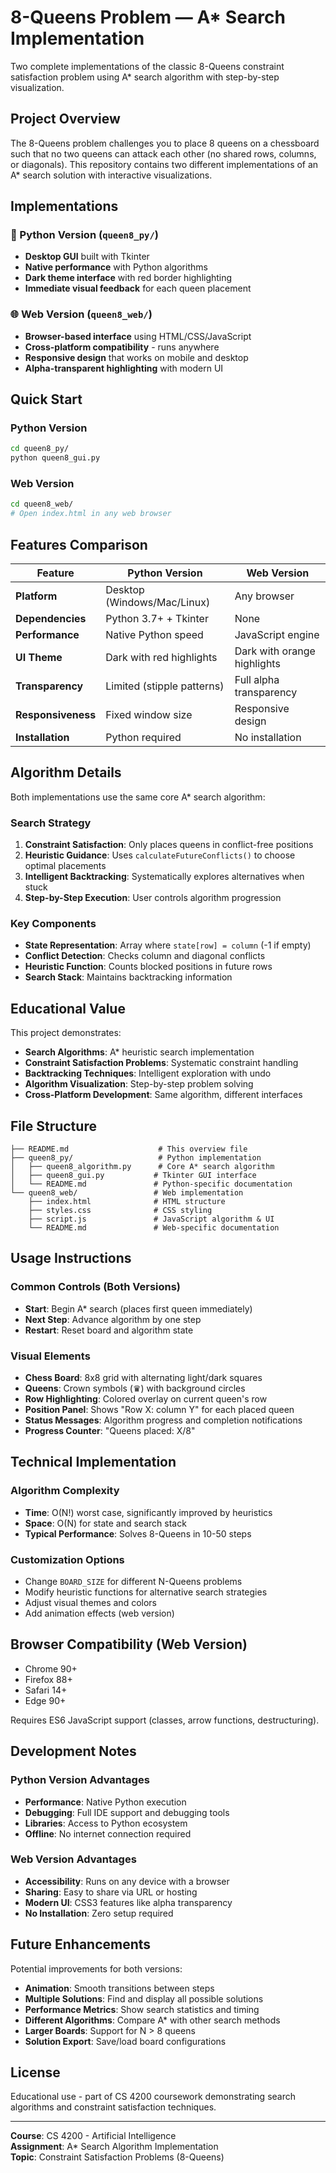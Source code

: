 # 8-Queens Problem — A* Search Implementation

Two complete implementations of the classic 8-Queens constraint satisfaction problem using A* search algorithm with step-by-step visualization.

## Project Overview

The 8-Queens problem challenges you to place 8 queens on a chessboard such that no two queens can attack each other (no shared rows, columns, or diagonals). This repository contains two different implementations of an A* search solution with interactive visualizations.

## Implementations

### 🐍 Python Version (`queen8_py/`)
- **Desktop GUI** built with Tkinter
- **Native performance** with Python algorithms
- **Dark theme interface** with red border highlighting
- **Immediate visual feedback** for each queen placement

### 🌐 Web Version (`queen8_web/`)
- **Browser-based interface** using HTML/CSS/JavaScript
- **Cross-platform compatibility** - runs anywhere
- **Responsive design** that works on mobile and desktop
- **Alpha-transparent highlighting** with modern UI

## Quick Start

### Python Version
```bash
cd queen8_py/
python queen8_gui.py
```

### Web Version
```bash
cd queen8_web/
# Open index.html in any web browser
```

## Features Comparison

| Feature | Python Version | Web Version |
|---------|---------------|-------------|
| **Platform** | Desktop (Windows/Mac/Linux) | Any browser |
| **Dependencies** | Python 3.7+ + Tkinter | None |
| **Performance** | Native Python speed | JavaScript engine |
| **UI Theme** | Dark with red highlights | Dark with orange highlights |
| **Transparency** | Limited (stipple patterns) | Full alpha transparency |
| **Responsiveness** | Fixed window size | Responsive design |
| **Installation** | Python required | No installation |

## Algorithm Details

Both implementations use the same core A* search algorithm:

### Search Strategy
1. **Constraint Satisfaction**: Only places queens in conflict-free positions
2. **Heuristic Guidance**: Uses `calculateFutureConflicts()` to choose optimal placements
3. **Intelligent Backtracking**: Systematically explores alternatives when stuck
4. **Step-by-Step Execution**: User controls algorithm progression

### Key Components
- **State Representation**: Array where `state[row] = column` (-1 if empty)
- **Conflict Detection**: Checks column and diagonal conflicts
- **Heuristic Function**: Counts blocked positions in future rows
- **Search Stack**: Maintains backtracking information

## Educational Value

This project demonstrates:
- **Search Algorithms**: A* heuristic search implementation
- **Constraint Satisfaction Problems**: Systematic constraint handling
- **Backtracking Techniques**: Intelligent exploration with undo
- **Algorithm Visualization**: Step-by-step problem solving
- **Cross-Platform Development**: Same algorithm, different interfaces

## File Structure

```
├── README.md                    # This overview file
├── queen8_py/                   # Python implementation
│   ├── queen8_algorithm.py      # Core A* search algorithm
│   ├── queen8_gui.py           # Tkinter GUI interface
│   └── README.md               # Python-specific documentation
└── queen8_web/                 # Web implementation
    ├── index.html              # HTML structure
    ├── styles.css              # CSS styling
    ├── script.js               # JavaScript algorithm & UI
    └── README.md               # Web-specific documentation
```

## Usage Instructions

### Common Controls (Both Versions)
- **Start**: Begin A* search (places first queen immediately)
- **Next Step**: Advance algorithm by one step
- **Restart**: Reset board and algorithm state

### Visual Elements
- **Chess Board**: 8x8 grid with alternating light/dark squares
- **Queens**: Crown symbols (♛) with background circles
- **Row Highlighting**: Colored overlay on current queen's row
- **Position Panel**: Shows "Row X: column Y" for each placed queen
- **Status Messages**: Algorithm progress and completion notifications
- **Progress Counter**: "Queens placed: X/8"

## Technical Implementation

### Algorithm Complexity
- **Time**: O(N!) worst case, significantly improved by heuristics
- **Space**: O(N) for state and search stack
- **Typical Performance**: Solves 8-Queens in 10-50 steps

### Customization Options
- Change `BOARD_SIZE` for different N-Queens problems
- Modify heuristic functions for alternative search strategies
- Adjust visual themes and colors
- Add animation effects (web version)

## Browser Compatibility (Web Version)

- Chrome 90+
- Firefox 88+
- Safari 14+
- Edge 90+

Requires ES6 JavaScript support (classes, arrow functions, destructuring).

## Development Notes

### Python Version Advantages
- **Performance**: Native Python execution
- **Debugging**: Full IDE support and debugging tools
- **Libraries**: Access to Python ecosystem
- **Offline**: No internet connection required

### Web Version Advantages
- **Accessibility**: Runs on any device with a browser
- **Sharing**: Easy to share via URL or hosting
- **Modern UI**: CSS3 features like alpha transparency
- **No Installation**: Zero setup required

## Future Enhancements

Potential improvements for both versions:
- **Animation**: Smooth transitions between steps
- **Multiple Solutions**: Find and display all possible solutions
- **Performance Metrics**: Show search statistics and timing
- **Different Algorithms**: Compare A* with other search methods
- **Larger Boards**: Support for N > 8 queens
- **Solution Export**: Save/load board configurations

## License

Educational use - part of CS 4200 coursework demonstrating search algorithms and constraint satisfaction techniques.

---

**Course**: CS 4200 - Artificial Intelligence  
**Assignment**: A* Search Algorithm Implementation  
**Topic**: Constraint Satisfaction Problems (8-Queens)
